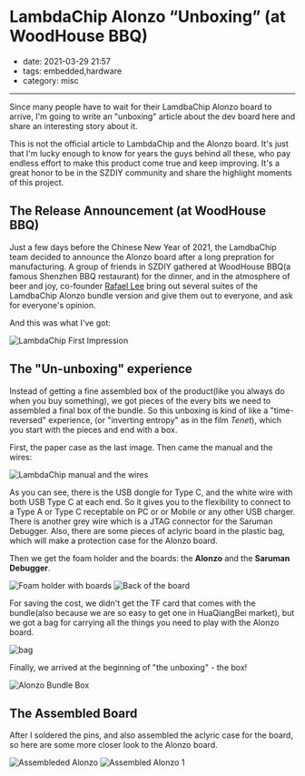# LambdaChip Alonzo “Unboxing” (at WoodHouse BBQ)
- date: 2021-03-29 21:57
- tags: embedded,hardware
- category: misc
-------

Since many people have to wait for their LamdbaChip Alonzo board to arrive, I'm going to write an "unboxing" article about the dev board here and share an interesting story about it.

This is not the official article to LambdaChip and the Alonzo board. It's just that I'm lucky enough to know for years the guys behind all these, who pay endless effort to make this product come true and keep improving. It's a great honor to be in the SZDIY community and share the highlight moments of this project.

## The Release Announcement (at WoodHouse BBQ)

Just a few days before the Chinese New Year of 2021, the LamdbaChip team decided to announce the Alonzo board after a long prepration for manufacturing. A group of friends in SZDIY gathered at WoodHouse BBQ(a famous Shenzhen BBQ restaurant) for the dinner, and in the atmosphere of beer and joy, co-founder [Rafael Lee](https://lambdachip.com/articles/news/2) bring out several suites of the LamdbaChip Alonzo bundle version and give them out to everyone, and ask for everyone's opinion. 

And this was what I've got:

![LambdaChip First Impression](https://pic.lucki.cn/upics/2021-03-29-2256ZEZme6.png)



## The "Un-unboxing" experience

Instead of getting a fine assembled box of the product(like you always do when you buy something), we got pieces of the every bits we need to assembled a final box of the bundle. So this unboxing is kind of like a "time-reversed" experience, (or "inverting entropy" as in the film _Tenet_), which you start with the pieces and end with a box.

First, the paper case as the last image. Then came the manual and the wires:

![LambdaChip manual and the wires](https://pic.lucki.cn/upics/2021-03-30-2055bR6IVu.png)

As you can see, there is the USB dongle for Type C, and the white wire with both USB Type C at each end. So it gives you to the flexibility to connect to a Type A or Type C receptable on PC or or Mobile or any other USB charger. There is another grey wire which is a JTAG connector for the Saruman Debugger. Also, there are some pieces of aclyric board in the plastic bag, which will make a protection case for the Alonzo board.

Then we get the foam holder and the boards: the **Alonzo** and the **Saruman Debugger**.

![Foam holder with boards](https://pic.lucki.cn/upics/2021-03-30-2129gzXVU2.png)
![Back of the board](https://pic.lucki.cn/upics/2021-03-30-2226POKTbs.png)

For saving the cost,  we didn't get the TF card that comes with the bundle(also because we are so easy to get one in HuaQiangBei market), but we got a bag for carrying all the things you need to play with the Alonzo board.

![bag](https://pic.lucki.cn/upics/2021-03-30-2130M5MtuE.png)


Finally, we arrived at the beginning of "the unboxing" - the box!

![Alonzo Bundle Box](https://pic.lucki.cn/upics/2021-03-30-2111AomBZK.png)


## The Assembled Board

After I soldered the pins, and also assembled the aclyric case for the board, so here are some more closer look to the Alonzo board.


![Assembleded Alonzo](https://pic.lucki.cn/upics/2021-03-30-2112UIfSjk.png)
![Assembled Alonzo 1](https://pic.lucki.cn/upics/2021-03-30-2233FvKetN.png)
